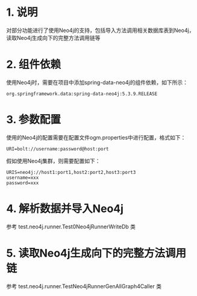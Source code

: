# 1. 说明

对部分功能进行了使用Neo4j的支持，包括导入方法调用相关数据库表到Neo4j，读取Neo4j生成向下的完整方法调用链等

# 2. 组件依赖

使用Neo4j时，需要在项目中添加spring-data-neo4j的组件依赖，如下所示：

```
org.springframework.data:spring-data-neo4j:5.3.9.RELEASE
```

# 3. 参数配置

使用的Neo4j的配置需要在配置文件ogm.properties中进行配置，格式如下：

```properties
URI=bolt://username:password@host:port
```

假如使用Neo4j集群，则需要配置如下：

```properties
URIS=neo4j://host1:port1,host2:port2,host3:port3
username=xxx
password=xxx
```

# 4. 解析数据并导入Neo4j

参考 test.neo4j.runner.Test0Neo4jRunnerWriteDb 类

# 5. 读取Neo4j生成向下的完整方法调用链

参考 test.neo4j.runner.TestNeo4jRunnerGenAllGraph4Caller 类
